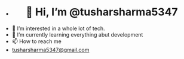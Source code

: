 - <h1 align="center">👋 Hi, I’m @tusharsharma5347</h1>
- 👀 I’m interested in a whole lot of tech.
- 🌱 I’m currently learning everything abut development
- 📫 How to reach me 
- tusharsharma5347@gmail.com

<!---
tusharsharma5347/tusharsharma5347 is a ✨ special ✨ repository because its `README.md` (this file) appears on your GitHub profile.
You can click the Preview link to take a look at your changes.
--->
